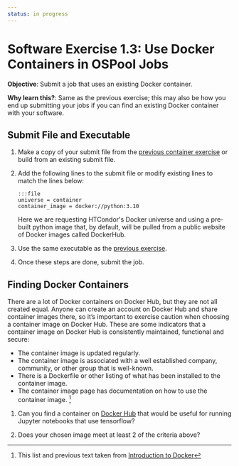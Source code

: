 ```yaml
---
status: in progress
---
```


<style type="text/css"> pre em { font-style: normal; background-color: yellow; } pre strong { font-style: normal; font-weight: bold; color: #008; } </style>

Software Exercise 1.3: Use Docker Containers in OSPool Jobs
====================================

**Objective**: Submit a job that uses an existing Docker container. 

**Why learn this?**: Same as the previous exercise; this may also be how you end up 
submitting your jobs if you can find an existing Docker container with your software.  

Submit File and Executable
-------------------

1.  Make a copy of your submit file from the [previous container exercise](../part1-ex2-apptainer-jobs) or build from an existing submit file. 

1.  Add the following lines to the submit file or modify existing lines to match the lines below: 

		:::file
		universe = container
		container_image = docker://python:3.10

	Here we are requesting HTCondor's Docker universe and using a pre-built python image that, by default, will be pulled from a public website of Docker images called DockerHub.  

1.  Use the same executable as the [previous exercise](../part1-ex2-apptainer-jobs). 

1. Once these steps are done, submit the job.

Finding Docker Containers
-------------

There are a lot of Docker containers on Docker Hub, but they are not all 
created equal. Anyone can create an account on Docker Hub and share container images there, so it’s important to exercise caution when choosing a container image on Docker Hub. These are some indicators that a container image on Docker Hub is consistently maintained, functional and secure:

- The container image is updated regularly.
- The container image is associated with a well established company, community, or other group that is well-known.
- There is a Dockerfile or other listing of what has been installed to the container image.
- The container image page has documentation on how to use the container image. [^1]

1. Can you find a container on [Docker Hub](https://hub.docker.com/) that would be 
useful for running Jupyter notebooks that use tensorflow? 

1. Does your chosen image meet at least 2 of the criteria above? 

[^1]: This list and previous text taken from [Introduction to Docker](https://carpentries-incubator.github.io/docker-introduction/)